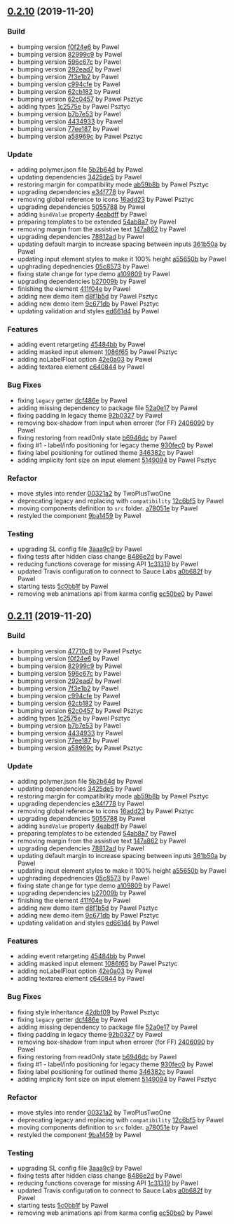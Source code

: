 <a name="0.2.10"></a>
## [0.2.10](https://github.com/anypoint-web-components/anypoint-input/compare/0.1.0...0.2.10) (2019-11-20)

### Build

* bumping version [f0f24e6](https://github.com/anypoint-web-components/anypoint-input/commit/f0f24e68bfc32057910b973ad81165dd9fe6cb3f) by Pawel
* bumping version [82999c9](https://github.com/anypoint-web-components/anypoint-input/commit/82999c91e7041beed6d0c701c01c76cf78049068) by Pawel
* bumping version [596c67c](https://github.com/anypoint-web-components/anypoint-input/commit/596c67c6579098b31e6bb832eceadca8a9478c0c) by Pawel
* bumping version [292ead7](https://github.com/anypoint-web-components/anypoint-input/commit/292ead797891476c75def635d5f289bfcd5e83ed) by Pawel
* bumping version [7f3e1b2](https://github.com/anypoint-web-components/anypoint-input/commit/7f3e1b2334d8d7e4e55a6bf54a4dbfbe675cb70b) by Pawel
* bumping version [c994cfe](https://github.com/anypoint-web-components/anypoint-input/commit/c994cfe48a08df6f774406d1fb60b1e3c6b94646) by Pawel
* bumping version [62cb182](https://github.com/anypoint-web-components/anypoint-input/commit/62cb18236bf84eef038abb084a837ac3a17772d8) by Pawel
* bumping version [62c0457](https://github.com/anypoint-web-components/anypoint-input/commit/62c04574a7d5725c52c4057551a87ef636e41eee) by Pawel Psztyc
* adding types [1c2575e](https://github.com/anypoint-web-components/anypoint-input/commit/1c2575e1ffb4c95bad87281e4c9aadae4508c277) by Pawel Psztyc
* bumping version [b7b7e53](https://github.com/anypoint-web-components/anypoint-input/commit/b7b7e53dbe7f40100f74f5f66dd8e6fa731d9727) by Pawel
* bumping version [4434933](https://github.com/anypoint-web-components/anypoint-input/commit/4434933b304583fa6ff68ba73004f66a09b5e659) by Pawel
* bumping version [77ee187](https://github.com/anypoint-web-components/anypoint-input/commit/77ee187726eb033758a9e337e9f1e29f19ac07b1) by Pawel
* bumping version [a58969c](https://github.com/anypoint-web-components/anypoint-input/commit/a58969c0b8d29c3a7a2064bfc9ecc027733c8b77) by Pawel Psztyc


### Update

* adding polymer.json file [5b2b64d](https://github.com/anypoint-web-components/anypoint-input/commit/5b2b64d27f934bd063bf84700f677277f4a06bc4) by Pawel
* updating dependencies [3425de5](https://github.com/anypoint-web-components/anypoint-input/commit/3425de5bef1e604018a7dd911d137468c263ec1a) by Pawel
* restoring margin for compatibility mode [ab59b8b](https://github.com/anypoint-web-components/anypoint-input/commit/ab59b8b7996344bbaae2cf0d7eb9731d51d5ece2) by Pawel Psztyc
* upgrading dependencies [e34f778](https://github.com/anypoint-web-components/anypoint-input/commit/e34f77802de1af0d8bb65335358488132cb83c4b) by Pawel
* removing global reference to icons [16add23](https://github.com/anypoint-web-components/anypoint-input/commit/16add2339e41673fd41758b77eaa90457234766d) by Pawel Psztyc
* upgrading dependencies [5055788](https://github.com/anypoint-web-components/anypoint-input/commit/5055788d01a2229ebce7717bdf92894d4879cd02) by Pawel
* adding `bindValue` property [4eabdff](https://github.com/anypoint-web-components/anypoint-input/commit/4eabdff7c886209782276703aefb94de8d89bf51) by Pawel
* preparing templates to be extended [54ab8a7](https://github.com/anypoint-web-components/anypoint-input/commit/54ab8a7225b520b4d9720421fe66cef58ae2e1b5) by Pawel
* removing margin from the assistive text [147a862](https://github.com/anypoint-web-components/anypoint-input/commit/147a8628d33926bde392246bb8eec97644d2197b) by Pawel
* upgrading dependencies [78812ad](https://github.com/anypoint-web-components/anypoint-input/commit/78812ad48c14db50da011c96a0e69732d25fdd89) by Pawel
* updating default margin to increase spacing between inputs [361b50a](https://github.com/anypoint-web-components/anypoint-input/commit/361b50a30017454b4fb9600b88b348f30b34cbdf) by Pawel
* updating input element styles to make it 100% height [a55650b](https://github.com/anypoint-web-components/anypoint-input/commit/a55650b4d2610a3734a700e63fadca7d03a365f6) by Pawel
* upghrading depednencies [05c8573](https://github.com/anypoint-web-components/anypoint-input/commit/05c8573404b62c2842fd47cb98e915000ad4c4ab) by Pawel
* fixing state change for type demo [a109809](https://github.com/anypoint-web-components/anypoint-input/commit/a109809739298f8d70c734f51886157af9115728) by Pawel
* upgrading dependencies [b27009b](https://github.com/anypoint-web-components/anypoint-input/commit/b27009b6d1faa73ec3eceee490481434980843f1) by Pawel
* finishing the element [411f04e](https://github.com/anypoint-web-components/anypoint-input/commit/411f04e64b94875d8bcf56e7d2ec833e6f6b5a30) by Pawel
* adding new demo item [d8f1b5d](https://github.com/anypoint-web-components/anypoint-input/commit/d8f1b5d469d35e0c5322de5d5470447d04979c7f) by Pawel Psztyc
* adding new demo item [9c671db](https://github.com/anypoint-web-components/anypoint-input/commit/9c671db8a6e14a0edf9dc062b2801b420d23260a) by Pawel Psztyc
* updating validation and styles [ed661d4](https://github.com/anypoint-web-components/anypoint-input/commit/ed661d49d8bd7fd15c1ba9e0a95b0e3b17855175) by Pawel


### Features

* adding event retargeting [45484bb](https://github.com/anypoint-web-components/anypoint-input/commit/45484bb40adddd8da0cea1736678f86047a01457) by Pawel
* adding masked input element [1086f65](https://github.com/anypoint-web-components/anypoint-input/commit/1086f65ef8064bb29ce1df7100462b586505138e) by Pawel Psztyc
* adding noLabelFloat option [42e0a03](https://github.com/anypoint-web-components/anypoint-input/commit/42e0a03bbe6a431d8b09cf45f75e44edf800acdd) by Pawel
* adding textarea element [c640844](https://github.com/anypoint-web-components/anypoint-input/commit/c640844be497d5c929cce1bb5142ffa5941d4a5d) by Pawel


### Bug Fixes

* fixing `legacy` getter [dcf486e](https://github.com/anypoint-web-components/anypoint-input/commit/dcf486ebfdabebd95d415dafdb440b31a0d58e4c) by Pawel
* adding missing dependency to package file [52a0e17](https://github.com/anypoint-web-components/anypoint-input/commit/52a0e172a1e055e1b3ef17a7ebe7715c0812c740) by Pawel
* fixing padding in legacy theme [92b0327](https://github.com/anypoint-web-components/anypoint-input/commit/92b03277b6fa3ceb5de9bc36392c732e2ec1a2dc) by Pawel
* removing box-shadow from input when errorer (for FF) [2406090](https://github.com/anypoint-web-components/anypoint-input/commit/2406090bd058cf1d326c4e8955508e693124dd07) by Pawel
* fixing restoring from readOnly state [b6946dc](https://github.com/anypoint-web-components/anypoint-input/commit/b6946dcf890d5f0da02a25a7bc8b410c4e124921) by Pawel
* fixing #1 - label/info positioning for legacy theme [930fec0](https://github.com/anypoint-web-components/anypoint-input/commit/930fec04542b05f14d1283c3955d5c2cdcef9f9a) by Pawel
* fixing label positioning for outlined theme [346382c](https://github.com/anypoint-web-components/anypoint-input/commit/346382c82f0f6faac0721d331348a78f3967a30a) by Pawel
* adding implicity font size on input element [5149094](https://github.com/anypoint-web-components/anypoint-input/commit/51490942ea9951ea5cabe3545bf118ca666ec832) by Pawel Psztyc


### Refactor

* move styles into render [00321a2](https://github.com/anypoint-web-components/anypoint-input/commit/00321a250c73fc49e825ea27a2f8e9b703f87a32) by TwoPlusTwoOne
* deprecating legacy and replacing with `compatibility` [12c6bf5](https://github.com/anypoint-web-components/anypoint-input/commit/12c6bf52d68a5e0c6c0d9af5327806e3b7172300) by Pawel
* moving components definition to `src` folder. [a78051e](https://github.com/anypoint-web-components/anypoint-input/commit/a78051e260cc06e52d25cc3390cbbf3bedbf2a17) by Pawel
* restyled the component [9ba1459](https://github.com/anypoint-web-components/anypoint-input/commit/9ba1459efc7a59a079ace743fb3dc10662271a49) by Pawel


### Testing

* upgrading SL config file [3aaa9c9](https://github.com/anypoint-web-components/anypoint-input/commit/3aaa9c9cfdfbc951483c1543bd0fd9b530aee884) by Pawel
* fixing tests after hidden class change [8486e2d](https://github.com/anypoint-web-components/anypoint-input/commit/8486e2db5d20d38723e3421e948ad7a24513ee48) by Pawel
* reducing functions coverage for missing API [1c31319](https://github.com/anypoint-web-components/anypoint-input/commit/1c31319e3ee0d3a832a5b210d6a85ed096db9248) by Pawel
* updated Travis configuration to connect to Sauce Labs [a0b682f](https://github.com/anypoint-web-components/anypoint-input/commit/a0b682fb2b9bfae14ca01a9246ef3dd512df320d) by Pawel
* starting tests [5c0bb1f](https://github.com/anypoint-web-components/anypoint-input/commit/5c0bb1fa171adf6296520afecb4da023e087351b) by Pawel
* removing web animations api from karma config [ec50be0](https://github.com/anypoint-web-components/anypoint-input/commit/ec50be0c9a7ad33e38e7748b8c0294d58bacc552) by Pawel


<a name="0.2.11"></a>
## [0.2.11](https://github.com/anypoint-web-components/anypoint-input/compare/0.1.0...0.2.11) (2019-11-20)

### Build

* bumping version [47710c8](https://github.com/anypoint-web-components/anypoint-input/commit/47710c81a9f97e97ac707a09267703a8d10ce042) by Pawel Psztyc
* bumping version [f0f24e6](https://github.com/anypoint-web-components/anypoint-input/commit/f0f24e68bfc32057910b973ad81165dd9fe6cb3f) by Pawel
* bumping version [82999c9](https://github.com/anypoint-web-components/anypoint-input/commit/82999c91e7041beed6d0c701c01c76cf78049068) by Pawel
* bumping version [596c67c](https://github.com/anypoint-web-components/anypoint-input/commit/596c67c6579098b31e6bb832eceadca8a9478c0c) by Pawel
* bumping version [292ead7](https://github.com/anypoint-web-components/anypoint-input/commit/292ead797891476c75def635d5f289bfcd5e83ed) by Pawel
* bumping version [7f3e1b2](https://github.com/anypoint-web-components/anypoint-input/commit/7f3e1b2334d8d7e4e55a6bf54a4dbfbe675cb70b) by Pawel
* bumping version [c994cfe](https://github.com/anypoint-web-components/anypoint-input/commit/c994cfe48a08df6f774406d1fb60b1e3c6b94646) by Pawel
* bumping version [62cb182](https://github.com/anypoint-web-components/anypoint-input/commit/62cb18236bf84eef038abb084a837ac3a17772d8) by Pawel
* bumping version [62c0457](https://github.com/anypoint-web-components/anypoint-input/commit/62c04574a7d5725c52c4057551a87ef636e41eee) by Pawel Psztyc
* adding types [1c2575e](https://github.com/anypoint-web-components/anypoint-input/commit/1c2575e1ffb4c95bad87281e4c9aadae4508c277) by Pawel Psztyc
* bumping version [b7b7e53](https://github.com/anypoint-web-components/anypoint-input/commit/b7b7e53dbe7f40100f74f5f66dd8e6fa731d9727) by Pawel
* bumping version [4434933](https://github.com/anypoint-web-components/anypoint-input/commit/4434933b304583fa6ff68ba73004f66a09b5e659) by Pawel
* bumping version [77ee187](https://github.com/anypoint-web-components/anypoint-input/commit/77ee187726eb033758a9e337e9f1e29f19ac07b1) by Pawel
* bumping version [a58969c](https://github.com/anypoint-web-components/anypoint-input/commit/a58969c0b8d29c3a7a2064bfc9ecc027733c8b77) by Pawel Psztyc


### Update

* adding polymer.json file [5b2b64d](https://github.com/anypoint-web-components/anypoint-input/commit/5b2b64d27f934bd063bf84700f677277f4a06bc4) by Pawel
* updating dependencies [3425de5](https://github.com/anypoint-web-components/anypoint-input/commit/3425de5bef1e604018a7dd911d137468c263ec1a) by Pawel
* restoring margin for compatibility mode [ab59b8b](https://github.com/anypoint-web-components/anypoint-input/commit/ab59b8b7996344bbaae2cf0d7eb9731d51d5ece2) by Pawel Psztyc
* upgrading dependencies [e34f778](https://github.com/anypoint-web-components/anypoint-input/commit/e34f77802de1af0d8bb65335358488132cb83c4b) by Pawel
* removing global reference to icons [16add23](https://github.com/anypoint-web-components/anypoint-input/commit/16add2339e41673fd41758b77eaa90457234766d) by Pawel Psztyc
* upgrading dependencies [5055788](https://github.com/anypoint-web-components/anypoint-input/commit/5055788d01a2229ebce7717bdf92894d4879cd02) by Pawel
* adding `bindValue` property [4eabdff](https://github.com/anypoint-web-components/anypoint-input/commit/4eabdff7c886209782276703aefb94de8d89bf51) by Pawel
* preparing templates to be extended [54ab8a7](https://github.com/anypoint-web-components/anypoint-input/commit/54ab8a7225b520b4d9720421fe66cef58ae2e1b5) by Pawel
* removing margin from the assistive text [147a862](https://github.com/anypoint-web-components/anypoint-input/commit/147a8628d33926bde392246bb8eec97644d2197b) by Pawel
* upgrading dependencies [78812ad](https://github.com/anypoint-web-components/anypoint-input/commit/78812ad48c14db50da011c96a0e69732d25fdd89) by Pawel
* updating default margin to increase spacing between inputs [361b50a](https://github.com/anypoint-web-components/anypoint-input/commit/361b50a30017454b4fb9600b88b348f30b34cbdf) by Pawel
* updating input element styles to make it 100% height [a55650b](https://github.com/anypoint-web-components/anypoint-input/commit/a55650b4d2610a3734a700e63fadca7d03a365f6) by Pawel
* upghrading depednencies [05c8573](https://github.com/anypoint-web-components/anypoint-input/commit/05c8573404b62c2842fd47cb98e915000ad4c4ab) by Pawel
* fixing state change for type demo [a109809](https://github.com/anypoint-web-components/anypoint-input/commit/a109809739298f8d70c734f51886157af9115728) by Pawel
* upgrading dependencies [b27009b](https://github.com/anypoint-web-components/anypoint-input/commit/b27009b6d1faa73ec3eceee490481434980843f1) by Pawel
* finishing the element [411f04e](https://github.com/anypoint-web-components/anypoint-input/commit/411f04e64b94875d8bcf56e7d2ec833e6f6b5a30) by Pawel
* adding new demo item [d8f1b5d](https://github.com/anypoint-web-components/anypoint-input/commit/d8f1b5d469d35e0c5322de5d5470447d04979c7f) by Pawel Psztyc
* adding new demo item [9c671db](https://github.com/anypoint-web-components/anypoint-input/commit/9c671db8a6e14a0edf9dc062b2801b420d23260a) by Pawel Psztyc
* updating validation and styles [ed661d4](https://github.com/anypoint-web-components/anypoint-input/commit/ed661d49d8bd7fd15c1ba9e0a95b0e3b17855175) by Pawel


### Features

* adding event retargeting [45484bb](https://github.com/anypoint-web-components/anypoint-input/commit/45484bb40adddd8da0cea1736678f86047a01457) by Pawel
* adding masked input element [1086f65](https://github.com/anypoint-web-components/anypoint-input/commit/1086f65ef8064bb29ce1df7100462b586505138e) by Pawel Psztyc
* adding noLabelFloat option [42e0a03](https://github.com/anypoint-web-components/anypoint-input/commit/42e0a03bbe6a431d8b09cf45f75e44edf800acdd) by Pawel
* adding textarea element [c640844](https://github.com/anypoint-web-components/anypoint-input/commit/c640844be497d5c929cce1bb5142ffa5941d4a5d) by Pawel


### Bug Fixes

* fixing style inheritance [42dbf09](https://github.com/anypoint-web-components/anypoint-input/commit/42dbf092227f603620491684a1e08eb372f23e24) by Pawel Psztyc
* fixing `legacy` getter [dcf486e](https://github.com/anypoint-web-components/anypoint-input/commit/dcf486ebfdabebd95d415dafdb440b31a0d58e4c) by Pawel
* adding missing dependency to package file [52a0e17](https://github.com/anypoint-web-components/anypoint-input/commit/52a0e172a1e055e1b3ef17a7ebe7715c0812c740) by Pawel
* fixing padding in legacy theme [92b0327](https://github.com/anypoint-web-components/anypoint-input/commit/92b03277b6fa3ceb5de9bc36392c732e2ec1a2dc) by Pawel
* removing box-shadow from input when errorer (for FF) [2406090](https://github.com/anypoint-web-components/anypoint-input/commit/2406090bd058cf1d326c4e8955508e693124dd07) by Pawel
* fixing restoring from readOnly state [b6946dc](https://github.com/anypoint-web-components/anypoint-input/commit/b6946dcf890d5f0da02a25a7bc8b410c4e124921) by Pawel
* fixing #1 - label/info positioning for legacy theme [930fec0](https://github.com/anypoint-web-components/anypoint-input/commit/930fec04542b05f14d1283c3955d5c2cdcef9f9a) by Pawel
* fixing label positioning for outlined theme [346382c](https://github.com/anypoint-web-components/anypoint-input/commit/346382c82f0f6faac0721d331348a78f3967a30a) by Pawel
* adding implicity font size on input element [5149094](https://github.com/anypoint-web-components/anypoint-input/commit/51490942ea9951ea5cabe3545bf118ca666ec832) by Pawel Psztyc


### Refactor

* move styles into render [00321a2](https://github.com/anypoint-web-components/anypoint-input/commit/00321a250c73fc49e825ea27a2f8e9b703f87a32) by TwoPlusTwoOne
* deprecating legacy and replacing with `compatibility` [12c6bf5](https://github.com/anypoint-web-components/anypoint-input/commit/12c6bf52d68a5e0c6c0d9af5327806e3b7172300) by Pawel
* moving components definition to `src` folder. [a78051e](https://github.com/anypoint-web-components/anypoint-input/commit/a78051e260cc06e52d25cc3390cbbf3bedbf2a17) by Pawel
* restyled the component [9ba1459](https://github.com/anypoint-web-components/anypoint-input/commit/9ba1459efc7a59a079ace743fb3dc10662271a49) by Pawel


### Testing

* upgrading SL config file [3aaa9c9](https://github.com/anypoint-web-components/anypoint-input/commit/3aaa9c9cfdfbc951483c1543bd0fd9b530aee884) by Pawel
* fixing tests after hidden class change [8486e2d](https://github.com/anypoint-web-components/anypoint-input/commit/8486e2db5d20d38723e3421e948ad7a24513ee48) by Pawel
* reducing functions coverage for missing API [1c31319](https://github.com/anypoint-web-components/anypoint-input/commit/1c31319e3ee0d3a832a5b210d6a85ed096db9248) by Pawel
* updated Travis configuration to connect to Sauce Labs [a0b682f](https://github.com/anypoint-web-components/anypoint-input/commit/a0b682fb2b9bfae14ca01a9246ef3dd512df320d) by Pawel
* starting tests [5c0bb1f](https://github.com/anypoint-web-components/anypoint-input/commit/5c0bb1fa171adf6296520afecb4da023e087351b) by Pawel
* removing web animations api from karma config [ec50be0](https://github.com/anypoint-web-components/anypoint-input/commit/ec50be0c9a7ad33e38e7748b8c0294d58bacc552) by Pawel


